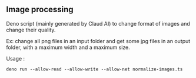 ## Image processing

Deno script (mainly generated by Claud AI) to change format of images and change their quality.

Ex: change all png files in an input folder and get some jpg files in an output folder, with a maximum width and a maximum size. 

Usage : 

```
deno run --allow-read --allow-write --allow-net normalize-images.ts
```